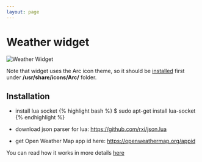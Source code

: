 ```yaml
---
layout: page
---
```


# Weather widget

![Weather Widget](https://github.com/streetturtle/AwesomeWM/blob/master/weather-widget/weather-widget.png?raw=true)

Note that widget uses the Arc icon theme, so it should be [installed](https://github.com/horst3180/arc-icon-theme#installation) first under **/usr/share/icons/Arc/** folder.

## Installation

 - install lua socket
{% highlight bash %}
$ sudo apt-get install lua-socket
{% endhighlight %}

 - download json parser for lua: https://github.com/rxi/json.lua
 - get Open Weather Map app id here: https://openweathermap.org/appid

You can read how it works in more details [here](http://pavelmakhov.com/2017/02/weather-widget-for-awesome-wm)